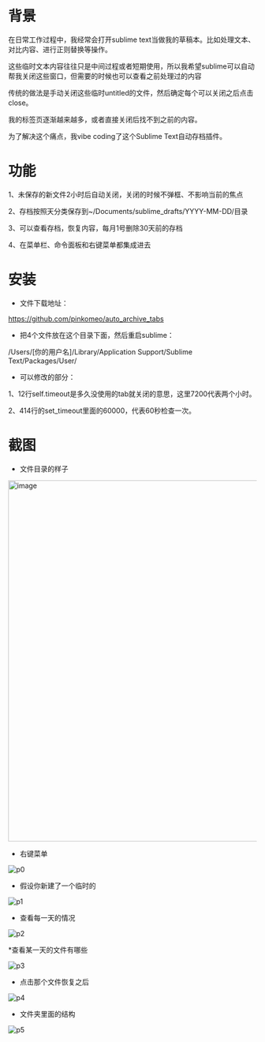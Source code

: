 # 背景

在日常工作过程中，我经常会打开sublime text当做我的草稿本。比如处理文本、对比内容、进行正则替换等操作。

这些临时文本内容往往只是中间过程或者短期使用，所以我希望sublime可以自动帮我关闭这些窗口，但需要的时候也可以查看之前处理过的内容

传统的做法是手动关闭这些临时untitled的文件，然后确定每个可以关闭之后点击close。

我的标签页逐渐越来越多，或者直接关闭后找不到之前的内容。

为了解决这个痛点，我vibe coding了这个Sublime Text自动存档插件。


# 功能

1、未保存的新文件2小时后自动关闭，关闭的时候不弹框、不影响当前的焦点

2、存档按照天分类保存到~/Documents/sublime_drafts/YYYY-MM-DD/目录

3、可以查看存档，恢复内容，每月1号删除30天前的存档

4、在菜单栏、命令面板和右键菜单都集成进去


# 安装

* 文件下载地址：

https://github.com/pinkomeo/auto_archive_tabs

* 把4个文件放在这个目录下面，然后重启sublime：

/Users/[你的用户名]/Library/Application Support/Sublime Text/Packages/User/

* 可以修改的部分：

1、12行self.timeout是多久没使用的tab就关闭的意思，这里7200代表两个小时。

2、414行的set_timeout里面的60000，代表60秒检查一次。


# 截图

* 文件目录的样子

<img width="732" alt="image" src="https://github.com/user-attachments/assets/d55ad7bb-5cc5-4521-9ad1-0ea8fcce4bd0" />

* 右键菜单
  
![p0](https://github.com/user-attachments/assets/59430eb8-c209-48ef-9b6c-1006e5520678)

* 假设你新建了一个临时的
  
![p1](https://github.com/user-attachments/assets/000ee709-8e6d-4da5-9016-4581749553e5)

* 查看每一天的情况
  
![p2](https://github.com/user-attachments/assets/892ee694-9305-4181-9c87-8f66923004f2)

*查看某一天的文件有哪些

![p3](https://github.com/user-attachments/assets/ba61dac1-d0c4-4f0f-8723-64be0fb9c598)

* 点击那个文件恢复之后
  
![p4](https://github.com/user-attachments/assets/f06a3171-0d7e-4294-822e-718fc99ea8be)

* 文件夹里面的结构
  
![p5](https://github.com/user-attachments/assets/82091647-f541-4810-a641-4aa37babf85f)





